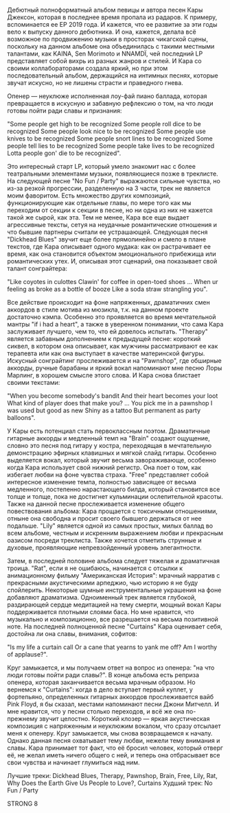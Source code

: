 Дебютный полноформатный альбом певицы и автора песен Кары Джексон, которая в последнее время пропала из радаров. К примеру, вспоминается ее EP 2019 года. И кажется, что ее развитие за эти годы вело к выпуску данного дебютника. И она, кажется, делала всё возможное по продвижению музыки в просторах чикагской сцены, поскольку на данном альбоме она объединилась с такими местными талантами, как KAINA, Sen Morimoto и NNAMDÏ, чей последний LP представляет собой вихрь из разных жанров и стилей. И Кара со своими коллабораторами создала яркий, но при этом последовательный альбом, держащийся на интимных песнях, которые звучат искусно, но не лишены страсти и праведного гнева.

Опенер — неуклюже исполненная лоу-фай пиано баллада, которая превращается в искусную и забавную рефлексию о том, на что люди готовы пойти ради славы и признания:

"Some people get high to be recognized
Some people roll dice to be recognized
Some people look nice to be recognized
Some people use knives to be recognized
Some people snort lines to be recognized
Some people tell lies to be recognized
Some people take lives to be recognized
Lotta people gon' die to be recognized".

Это интересный старт LP, который умело знакомит нас с более театральными элементами музыки, появляющиеся позже в треклисте. На следующей песне "No Fun / Party" выражаются сильные чувства, но из-за резкой прогрессии, разделенную на 3 части, трек не является моим фаворитом. Есть множество других композиций, функционирующие как отдельные главы, по мере того как мы переходим от секции к секции в песне, но ни одна из них не кажется такой же сырой, как эта. Тем не менее, Кара все еще выдает агрессивные тексты, сетуя на неудачные романтические отношения и что бывшие партнеры считали ее устрашающей. Следующая песня "Dickhead Blues" звучит еще более прямолинейно и смело в плане текстов, где Кара описывает одного мудака: как он растрачивает ее время, как она становится объектом эмоционального прибежища или романтических утех. И, описывая этот сценарий, она показывает свой талант сонграйтера:

"Like coyotes in culottes
Clawin' for coffee in open-toed shoes
...
When ur feeling as broke as a bottle of booze
Like a soda straw strangling you".

Все действие происходит на фоне напряженных, драматичних смен аккордов в стиле мотива из мюзикла, т.к. на данном проекте достаточно кэмпа. Особенно это проявляется во время мечтательной мантры "if i had a heart", а также в уверенном понимании, что сама Кара заслуживает лучшего, чем то, что ей довелось испытать. "Therapy" является забавным дополнением к предыдущей песне: короткий сиквел, в котором она описывает, как мужчины рассматривают ее как терапевта или как она выступает в качестве материнской фигуры. Искусный сонграйтинг прослеживается и на "Pawnshop", где обширные аккорды, ручные барабаны и яркий вокал напоминают мне песню Лоры Марлинг, в хорошем смысле этого слова. И Кара снова блистает своими текстами:

"When you become somebody's bandit
And their heart becomes your loot
What kind of player does that make you?
...
You pick me in a pawnshop
I was used but good as new
Shiny as a tattoo
But permanent as party balloons".

У Кары есть потенциал стать первоклассным поэтом. Драматичные гитарные аккорды и медленный темп на "Brain" создают ощущение, словно это песня под гитару у костра, переходящая в мечтательную демонстрацию эфирных клавишных и мягкой слайд гитары. Особенно выделяется вокал, который звучит весьма завораживающе, особенно когда Кара использует свой нижний регистр. Она поет о том, как избегает любви на фоне чувства страха. "Free" представляет собой интересное изменение темпа, полностью зависящее от весьма медленного, постепенно нарастающего билда, который становится все толще и толще, пока не достигнет кульминации ослепительной красоты. Также на данной песне прослеживается изменение общего повествования альбома: Кара прощается с токсичными отношениями, отныне она свободна и просит своего бывшего держаться от нее подальше. "Lily" является одной из самых простых, милых баллад во всем альбоме, честным и искренним выражением любви и прекрасным оазисом посреди треклиста. Также хочется отметить струнные и духовые, проявляющие непревзойденный уровень элегантности.

Затем, в последней половине альбома следует тяжелая и драматичная троица. "Rat", если я не ошибаюсь, начинается с отсылки к анимационному фильму "Американская История": мрачный нарратив с прекрасными акустическими арпеджио, чью историю я не буду спойлерить. Некоторые шумные инструментальные украшения на фоне добавляют драматизма. Одноименный трек является глубокой, раздирающей сердце медитацией на тему смерти, мощный вокал Кары поддерживается плотными слоями баса. Но мне нравится, что музыкально и композиционно, все разрешается на весьма позитивной ноте. На последней полноценной песне "Curtains" Кара оценивает себя, достойна ли она славы, внимания, софитов:

"Is my life a curtain call
Or a cane that yearns to yank me off?
Am I worthy of applause?".

Круг замыкается, и мы получаем ответ на вопрос из опенера: "на что люди готовы пойти ради славы?". В конце альбома есть реприза опенера, которая заканчивается весьма мрачным образом. Но вернемся к "Curtains": когда в дело вступает первый куплет, у фортепьяно, определенных гитарных аккордов прослеживается вайб Pink Floyd, я бы сказал, местами напоминают песни Джони Митчелл. И мне нравится, что у песни столько переходов, и всё же она по-прежнему звучит целостно. Короткий клозер — яркая акустическая композиция с напряженным и неуклюжим вокалом, что сразу отсылает меня к опенеру. Круг замыкается, мы снова возвращаемся к началу. Однако данная песня охватывает тему любви, нежели тему внимания и славы. Кара принимает тот факт, что её бросил человек, который отверг её, не желал иметь ничего общего с ней, и теперь она отбрасывает все свои чувства и начинает глумиться над ним.

Лучшие треки: Dickhead Blues, Therapy, Pawnshop, Brain, Free, Lily, Rat, Why Does the Earth Give Us People to Love?, Curtains
Худший трек: No Fun / Party

STRONG 8
